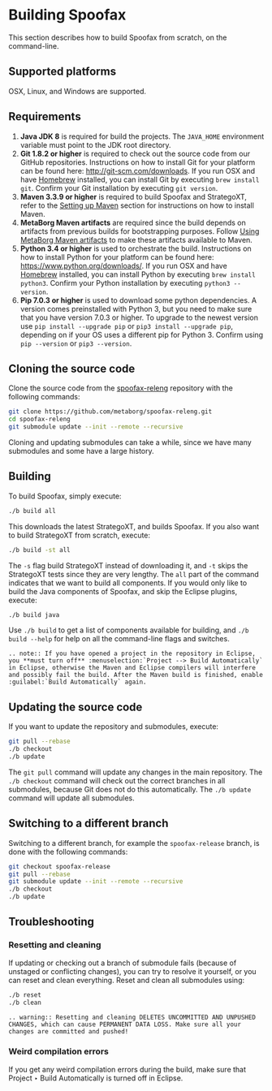 # Building Spoofax

This section describes how to build Spoofax from scratch, on the command-line.

## Supported platforms

OSX, Linux, and Windows are supported.

## Requirements

1. **Java JDK 8** is required for build the projects. The `JAVA_HOME` environment variable must point to the JDK root directory.
2. **Git 1.8.2 or higher** is required to check out the source code from our GitHub repositories. Instructions on how to install Git for your platform can be found here: <http://git-scm.com/downloads>. If you run OSX and have [Homebrew](http://brew.sh/) installed, you can install Git by executing `brew install git`. Confirm your Git installation by executing `git version`.
3. **Maven 3.3.9 or higher** is required to build Spoofax and StrategoXT, refer to the [Setting up Maven](maven.md) section for instructions on how to install Maven.
4. **MetaBorg Maven artifacts** are required since the build depends on artifacts from previous builds for bootstrapping purposes. Follow [Using MetaBorg Maven artifacts](maven.md) to make these artifacts available to Maven.
5. **Python 3.4 or higher** is used to orchestrate the build. Instructions on how to install Python for your platform can be found here: <https://www.python.org/downloads/>. If you run OSX and have [Homebrew](http://brew.sh/) installed, you can install Python by executing `brew install python3`. Confirm your Python installation by executing `python3 --version`.
6. **Pip 7.0.3 or higher** is used to download some python dependencies. A version comes preinstalled with Python 3, but you need to make sure that you have version 7.0.3 or higher. To upgrade to the newest version use `pip install --upgrade pip` or `pip3 install --upgrade pip`, depending on if your OS uses a different pip for Python 3. Confirm using `pip --version` or `pip3 --version`.

## Cloning the source code

Clone the source code from the [spoofax-releng](https://github.com/metaborg/spoofax-releng) repository with the following commands:

```bash
git clone https://github.com/metaborg/spoofax-releng.git
cd spoofax-releng
git submodule update --init --remote --recursive
```

Cloning and updating submodules can take a while, since we have many submodules and some have a large history.

## Building

To build Spoofax, simply execute:

```bash
./b build all
```

This downloads the latest StrategoXT, and builds Spoofax. If you also want to build StrategoXT from scratch, execute:

```bash
./b build -st all
```

The `-s` flag build StrategoXT instead of downloading it, and `-t` skips the StrategoXT tests since they are very lengthy.
The `all` part of the command indicates that we want to build all components. If you would only like to build the Java components of Spoofax, and skip the Eclipse plugins, execute:

```bash
./b build java
```

Use `./b build` to get a list of components available for building, and `./b build --help` for help on all the command-line flags and switches.

```eval_rst
.. note:: If you have opened a project in the repository in Eclipse, you **must turn off** :menuselection:`Project --> Build Automatically` in Eclipse, otherwise the Maven and Eclipse compilers will interfere and possibly fail the build. After the Maven build is finished, enable :guilabel:`Build Automatically` again.
```

## Updating the source code

If you want to update the repository and submodules, execute:

```bash
git pull --rebase
./b checkout
./b update
```

The `git pull` command will update any changes in the main repository. The `./b checkout` command will check out the correct branches in all submodules, because Git does not do this automatically. The `./b update` command will update all submodules.

## Switching to a different branch

Switching to a different branch, for example the `spoofax-release` branch, is done with the following commands:

```bash
git checkout spoofax-release
git pull --rebase
git submodule update --init --remote --recursive
./b checkout
./b update
```

## Troubleshooting

### Resetting and cleaning

If updating or checking out a branch of submodule fails (because of unstaged or conflicting changes), you can try to resolve it yourself, or you can reset and clean everything. Reset and clean all submodules using:

```bash
./b reset
./b clean
```

```eval_rst
.. warning:: Resetting and cleaning DELETES UNCOMMITTED AND UNPUSHED CHANGES, which can cause PERMANENT DATA LOSS. Make sure all your changes are committed and pushed!
```

### Weird compilation errors

If you get any weird compilation errors during the build, make sure that <span class='menuselection'>Project ‣ Build Automatically</span> is turned off in Eclipse.
